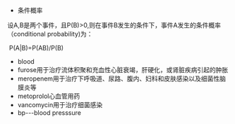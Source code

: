 - 条件概率

设A,B是两个事件，且P(B)>0,则在事件B发生的条件下，事件A发生的条件概率（conditional probability)为：

​           P(A|B)=P(AB)/P(B)

- blood
- furose用于治疗流体积聚和充血性心脏衰竭，肝硬化，或肾脏疾病引起的肿胀
- meropenem用于治疗下呼吸道、尿路、腹内、妇科和皮肤感染以及细菌性脑膜炎等
- metoprolol心血管用药
- vancomycin用于治疗细菌感染
- bp---blood presssure